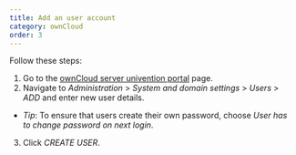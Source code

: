 ```yaml
---
title: Add an user account
category: ownCloud
order: 3
---
```


Follow these steps:

1. Go to the [ownCloud server univention portal](https://192.168.0.102) page.
2. Navigate to *Administration* > *System and domain settings* > *Users* > *ADD* and enter new user details.
 - *Tip*: To ensure that users create their own password, choose *User has to change password on next login*.
3. Click *CREATE USER*.

<!---![](//placehold.it/800x600)--->